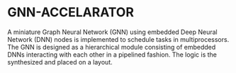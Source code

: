 # GNN-ACCELARATOR
A miniature Graph Neural Network (GNN) using embedded Deep Neural Network (DNN) nodes is implemented to schedule tasks in multiprocessors. The GNN is designed as a hierarchical module consisting of embedded DNNs interacting with each other in a pipelined fashion. The logic is the synthesized and placed on a layout.
